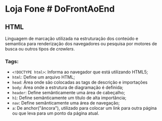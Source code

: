 # Loja Fone \# DoFrontAoEnd

## HTML

Linguagem de marcação utilizada na estruturação dos conteúdo e semantica para renderização dos navegadores ou pesquisa por motores de busca ou outros tipos de _crawlers_.

### Tags:
- `<!DOCTYPE html>`: Informa ao navegador que está utilizando HTML5;
- `html`: Define um arquivo HTML;
- `head`: Área onde são colocadas as tags de descrição e importações
- `body`: Área onde a estrutura de diagramação é definida;
- `header`: Define semânticamente uma área de cabeçalho;
- `h1`: Define semânticamente um título de alta importância;
- `nav`: Define semânticamente uma área de navegação;
- `a`: De anchor("âncora"), utilizado para colocar um link para outra página ou que leva para um ponto da página atual.


